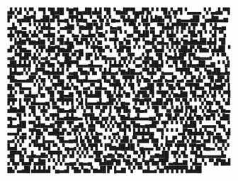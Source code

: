 ▟▞▟▝▞▚▝▜▝█▟█▝▇▜▄▟▉▟▟▝▉▝▅▟▛▜▄▟▜▞▝▝▉▞▅▜▝▃▃▃▝▞▃▟▞▜▛▝▄▟▇▜▃▟▉▟▜▃▄▜▜▟▄▝▃▜▞▞▄▃▜▟▄▛▐▟▐▟▇▞▜▝▄▃▃▟▉▝▄▟▇▃▅▃▙▝▃▝▝▞▟▟▃▝▃▟▆▝▅▟▉▜▟▝▚▃▄▝▝▜▞▝▛▃▝▜▟▟▜▜▛▞▛▝▊▝▟▃▄▟▞▛▇▞▟▞▚▟▅▝▃▝▚▃▚▃▙▞▆▞▝▜▝▝▄▞▜▟▊▜▃▛▐▟▞▝▃▜▙▜▝▝▟▝▚▝▐▟▆▜▅▟▆▝▟▝▉▟▄▜▟▜▞▞▅▝▝▜▚▞▆▝▛▝▅▟▚▟▃▜▟▞▆▟▆▟▉▟▟▝▉▟▚▜▅▃▝▞▛▟▇▜▅▟▛▃▄▝▝▛▇▞▚▝▟▛▇▝▝▝▄▞▙▟▝▞▞▟█▟▚▜▅▞▟▟▉▝▃▞▜▟▛▟▞▃▞▃▛▝█▞▚▛▐▛▐▞▅▃▃▝▄▞▛▃▞▟▄▝█▝▅▟▟▛▐▜▄▃▃▞▝▝▚▟█▟▟▟▝▞▆▜▅▝▆▜▛▜▃▃▟▃▃▝▐▟▟▞▞▝▄▞▛▟█▟▝▃▜▝▉▟▄▟▉▃▆▝▝▟▐▟▄▞▞▃▛▜▅▟▟▟▝▃▄▜▅▞▙▝▟▟▃▞▆▟▇▃▞▜▟▞▚▃▃▝▜▜▙▝▚▝▆▟█▃▙▜▙▃▃▟▛▞▅▝▞▜▄▝▛▜▄▟▃▃▄▜▄▜▄▝▛▛▐▞▅▞▃▟▚▃▛▃▞▃▛▟▞▝▊▟▛▟▇▞▜▃▃▝▐▞▄▞▛▜▟▞▅▝▃▞▚▟▃▝▜▜▞▝▊▝▃▟█▝▛▝▇▞▙▞▜▜▙▞▜▟▆▛▐▟▞▝▚▟▄▞▅▝▉▝█▃▆▝▊▜▟▟▉▝█▞▟▞▆▝▟▜▙▜▝▜▛▞▅▟▇▝▉▃▛▞▟▝▞▜▛▛▐▝▛▟▃▃▄▜▞▜▜▜▝▟▐▃▃▟▃▟▛▞▄▃▝▛▇▜▚▟▉▟▜▝▚▜▞▝▝▞▅▞▅▝▟▟▆▟▊▝█▝▟▞▝▜▅▃▟▞▝▞▜▝▚▛▐▝▇▜▙▝▆▃▞▝▉▝▚▞▟▟▐▜▟▝▞▟▃▞▙▃▄▃▜▝▝▝▅▝▄▜▜▃▟▟▄▃▜▜▙▞▄▞▅▝▆▟▃▟▃▃▄▞▛▝▉▟▚▞▟▞▆▞▆▜▝▟▇▟▃▟█▝▜▟▅▃▅▜▛▝▛▃▆▝▟▞▜▞▞▞▆▜▄▜▅▃▄▟▛▝▛▝▝▝▟▟▉▝▃▃▃▜▄▝▃▃▛▃▝▛▇▞▚▟█▟▚▞▛▞▚▜▚▃▝▝▃▞▜▝▐▟▟▟▄▝▜▝▝▝▃▛▇▟▟▞▅▞▃▝▟▃▞▞▛▝▄▛▐▃▃▝▇▃▄▟▐▞▙▜▙▝▝▞▞▟▊▞▚▟▅▜▅▝▐▃▛▃▛▞▟▃▚▟▐▜▙▞▙▟▝▃▝▝▜▜▟▝▚▝▄▃▞▞▙▜▜▝▐▜▅▟█▟█▝▄▃▃▜▞▞▛▝▛▜▝▛▇▜▄▃▚▞▞▟▛▜▞▃▙▃▆▞▛▜▚▞▟▝▞▞▃▜▛▃▅▞▅▞▄▝▚▜▝▃▅▟█▝▛▞▙▝▜▟▃▃▃▃▙▞▙▞▙▟▚▟▇▝▝▞▞▃▄▞▄▃▄▝▜▟▆▛▇▝▇▞▙▞▆▜▅▜▛▃▟▃▆▝▟▃▚▝▚▛▇▟▇▞▃▟▊▟▟▟▟▝▄▃▟▝▇▞▅▞▅▟▊▛▐▃▆▝▞▝▚▟▃▞▅▜▜▜▜▜▟▟▉
